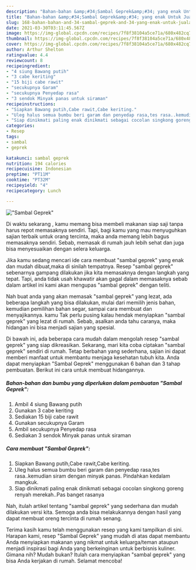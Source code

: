 ```yaml
---
description: "Bahan-bahan &amp;#34;Sambal Geprek&amp;#34; yang enak Untuk Jualan"
title: "Bahan-bahan &amp;#34;Sambal Geprek&amp;#34; yang enak Untuk Jualan"
slug: 168-bahan-bahan-and-34-sambal-geprek-and-34-yang-enak-untuk-jualan
date: 2021-03-30T03:11:45.567Z
image: https://img-global.cpcdn.com/recipes/7f8f38104a5ce71a/680x482cq70/sambal-geprek-foto-resep-utama.jpg
thumbnail: https://img-global.cpcdn.com/recipes/7f8f38104a5ce71a/680x482cq70/sambal-geprek-foto-resep-utama.jpg
cover: https://img-global.cpcdn.com/recipes/7f8f38104a5ce71a/680x482cq70/sambal-geprek-foto-resep-utama.jpg
author: Arthur Shelton
ratingvalue: 4.4
reviewcount: 8
recipeingredient:
- "4 siung Bawang putih"
- "3 cabe keriting"
- "15 biji cabe rawit"
- "secukupnya Garam"
- "secukupnya Penyedap rasa"
- "3 sendok Minyak panas untuk siraman"
recipeinstructions:
- "Siapkan Bawang putih,Cabe rawit,Cabe keriting."
- "Uleg halus semua bumbu beri garam dan penyedap rasa,tes rasa..kemudian siram dengan minyak panas. Pindahkan kedalam mangkuk."
- "Siap dinikmati paling enak dinikmati sebagai cocolan singkong goreng renyah merekah..Pas banget rasanya"
categories:
- Resep
tags:
- sambal
- geprek

katakunci: sambal geprek 
nutrition: 194 calories
recipecuisine: Indonesian
preptime: "PT11M"
cooktime: "PT32M"
recipeyield: "4"
recipecategory: Lunch

---
```



![&#34;Sambal Geprek&#34;](https://img-global.cpcdn.com/recipes/7f8f38104a5ce71a/680x482cq70/sambal-geprek-foto-resep-utama.jpg)

Di waktu  sekarang , kamu memang bisa membeli makanan siap saji tanpa harus repot memasaknya sendiri. Tapi, bagi kamu yang mau menyuguhkan sajian terbaik untuk orang tercinta, maka anda memang lebih bagus memasaknya sendiri. Sebab, memasak di rumah jauh lebih sehat dan juga bisa menyesuaikan dengan selera keluarga.

Jika kamu sedang mencari ide cara membuat &#34;sambal geprek&#34; yang enak dan mudah dibuat,maka di sinilah tempatnya. Resep &#34;sambal geprek&#34;  sebenarnya gampang dilakukan jika kita memasaknya dengan langkah yang tepat. Tapi, anda tidak usah khawatir akan gagal dalam memasaknya 
sebab dalam artikel ini kami akan mengupas &#34;sambal geprek&#34; dengan teliti.  



Nah buat anda yang akan memasak &#34;sambal geprek&#34; yang lezat, ada beberapa langkah yang bisa dilakukan, mulai dari memilih jenis bahan, kemudian pemilihan bahan segar, sampai cara membuat dan menyajikannya. kamu Tak perlu pusing kalau hendak menyiapkan &#34;sambal geprek&#34; yang lezat di rumah. Sebab, asalkan anda  tahu caranya, maka hidangan ini bisa menjadi sajian yang spesial.

Di bawah ini, ada beberapa cara mudah dalam mengolah resep &#34;sambal geprek&#34; yang siap dikreasikan. Sekarang, mari kita coba ciptakan &#34;sambal geprek&#34; sendiri di rumah. Tetap berbahan yang sederhana, sajian ini dapat memberi manfaat untuk membantu menjaga kesehatan tubuh kita. Anda dapat menyiapkan &#34;Sambal Geprek&#34; menggunakan 6 bahan dan 3 tahap pembuatan. Berikut ini cara untuk membuat hidangannya.

<!--inarticleads1-->

##### Bahan-bahan dan bumbu yang diperlukan dalam pembuatan &#34;Sambal Geprek&#34;:

1. Ambil 4 siung Bawang putih
1. Gunakan 3 cabe keriting
1. Sediakan 15 biji cabe rawit
1. Gunakan secukupnya Garam
1. Ambil secukupnya Penyedap rasa
1. Sediakan 3 sendok Minyak panas untuk siraman




<!--inarticleads2-->

##### Cara membuat &#34;Sambal Geprek&#34;:

1. Siapkan Bawang putih,Cabe rawit,Cabe keriting.
1. Uleg halus semua bumbu beri garam dan penyedap rasa,tes rasa..kemudian siram dengan minyak panas. Pindahkan kedalam mangkuk.
1. Siap dinikmati paling enak dinikmati sebagai cocolan singkong goreng renyah merekah..Pas banget rasanya




Nah, itulah artikel tentang  &#34;sambal geprek&#34;  yang sederhana dan mudah dilakukan versi kita. Semoga anda bisa melakukannya dengan hasil yang dapat membuat oreng tercinta di rumah senang. 

Terima kasih kamu telah menggunakan resep yang kami tampilkan di sini. Harapan kami, resep  &#34;Sambal Geprek&#34; yang mudah di atas dapat membantu Anda menyiapkan makanan yang nikmat untuk keluarga/teman ataupun menjadi inspirasi bagi Anda yang berkeinginan untuk berbisnis kuliner. Gimana nih? Mudah bukan? Itulah cara menyiapkan &#34;sambal geprek&#34; yang bisa Anda kerjakan di rumah. Selamat mencoba!

